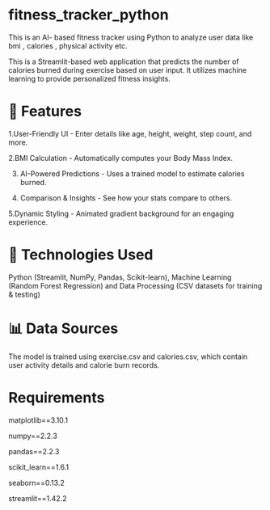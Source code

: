 # fitness_tracker_python
 This is  an AI- based fitness tracker using Python to analyze user data like bmi , calories , physical activity etc. 


This is a Streamlit-based web application that predicts the number of calories burned during exercise based on user input. It utilizes machine learning  to provide personalized fitness insights.

# 🚀 Features
1.User-Friendly UI - Enter details like age, height, weight, step count, and more.

2.BMI Calculation - Automatically computes your Body Mass Index.

3. AI-Powered Predictions - Uses a trained model to estimate calories burned.

4. Comparison & Insights - See how your stats compare to others.

5.Dynamic Styling - Animated gradient background for an engaging experience.

# 🔧 Technologies Used
Python (Streamlit, NumPy, Pandas, Scikit-learn), 
Machine Learning (Random Forest Regression) and
Data Processing (CSV datasets for training & testing)

# 📊 Data Sources
The model is trained using exercise.csv and calories.csv, which contain user activity details and calorie burn records.



# Requirements 

matplotlib==3.10.1

numpy==2.2.3

pandas==2.2.3

scikit_learn==1.6.1

seaborn==0.13.2

streamlit==1.42.2
